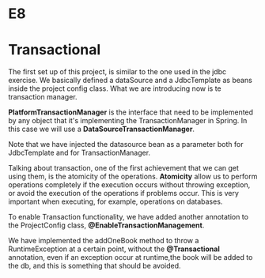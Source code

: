 # E8

# Transactional

The first set up of this project, is similar to the one used in the jdbc exercise. We basically defined a dataSource
and a JdbcTemplate as beans inside the project config class. What we are introducing now is te transaction manager.

**PlatformTransactionManager** is the interface that need to be implemented by any object that it's implementing
the TransactionManager in Spring. In this case we will use a **DataSourceTransactionManager**.

Note that we have injected the datasource bean as a parameter both for JdbcTemplate and for TransactionManager.

Talking about transaction, one of the first achievement that we can get using them, is the atomicity of the 
operations. **Atomicity** allow us to perform operations completely if the execution occurs without throwing exception, or
avoid the execution of the operations if problems occur. This is very important when executing, for example, operations
on databases.

To enable Transaction functionality, we have added another annotation to the ProjectConfig class, **@EnableTransactionManagement**.

We have implemented the addOneBook method to throw a RuntimeException at a certain point, without the **@Transactional**
annotation, even if an exception occur at runtime,the book will be added to the db, and this is something that should be
avoided.




